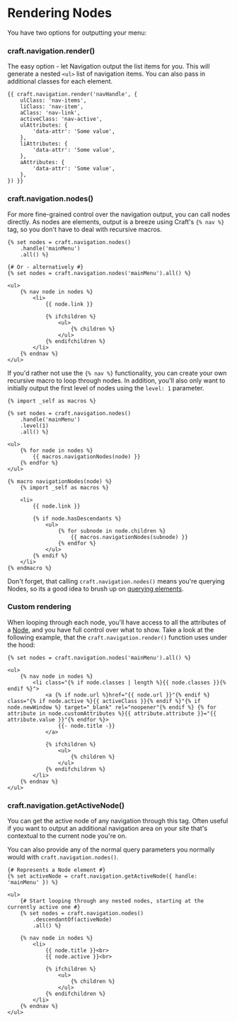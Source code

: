 # Rendering Nodes

You have two options for outputting your menu:

### craft.navigation.render()

The easy option - let Navigation output the list items for you. This will generate a nested `<ul>` list of navigation items. You can also pass in additional classes for each element.

```twig
{{ craft.navigation.render('navHandle', {
    ulClass: 'nav-items',
    liClass: 'nav-item',
    aClass: 'nav-link',
    activeClass: 'nav-active',
    ulAttributes: {
        'data-attr': 'Some value',
    },
    liAttributes: {
        'data-attr': 'Some value',
    },
    aAttributes: {
        'data-attr': 'Some value',
    },
}) }}
```

### craft.navigation.nodes()

For more fine-grained control over the navigation output, you can call nodes directly. As nodes are elements, output is a breeze using Craft's `{% nav %}` tag, so you don't have to deal with recursive macros.

```twig
{% set nodes = craft.navigation.nodes()
    .handle('mainMenu')
    .all() %}

{# Or - alternatively #}
{% set nodes = craft.navigation.nodes('mainMenu').all() %}

<ul>
    {% nav node in nodes %}
        <li>
            {{ node.link }}

            {% ifchildren %}
                <ul>
                    {% children %}
                </ul>
            {% endifchildren %}
        </li>
    {% endnav %}
</ul>
```

If you'd rather not use the `{% nav %}` functionality, you can create your own recursive macro to loop through nodes. In addition, you'll also only want to initially output the first level of nodes using the `level: 1` parameter.

```twig
{% import _self as macros %}

{% set nodes = craft.navigation.nodes()
    .handle('mainMenu')
    .level(1)
    .all() %}

<ul>
    {% for node in nodes %}
        {{ macros.navigationNodes(node) }}
    {% endfor %}
</ul>

{% macro navigationNodes(node) %}
    {% import _self as macros %}

    <li>
        {{ node.link }}

        {% if node.hasDescendants %}
            <ul>
                {% for subnode in node.children %}
                    {{ macros.navigationNodes(subnode) }}
                {% endfor %}
            </ul>
        {% endif %}
    </li>
{% endmacro %}
```

Don't forget, that calling `craft.navigation.nodes()` means you're querying Nodes, so its a good idea to brush up on [querying elements](docs:getting-elements/node-queries).

### Custom rendering

When looping through each node, you'll have access to all the attributes of a [Node](docs:developers/node), and you have full control over what to show. Take a look at the following example, that the `craft.navigation.render()` function uses under the hood:

```twig
{% set nodes = craft.navigation.nodes('mainMenu').all() %}

<ul>
    {% nav node in nodes %}
        <li class="{% if node.classes | length %}{{ node.classes }}{% endif %}">
            <a {% if node.url %}href="{{ node.url }}"{% endif %} class="{% if node.active %}{{ activeClass }}{% endif %}"{% if node.newWindow %} target="_blank" rel="noopener"{% endif %} {% for attribute in node.customAttributes %}{{ attribute.attribute }}="{{ attribute.value }}"{% endfor %}>
                {{- node.title -}}
            </a>

            {% ifchildren %}
                <ul>
                    {% children %}
                </ul>
            {% endifchildren %}
        </li>
    {% endnav %}
</ul>
```

### craft.navigation.getActiveNode()

You can get the active node of any navigation through this tag. Often useful if you want to output an additional navigation area on your site that's contextual to the current node you're on.

You can also provide any of the normal query parameters you normally would with `craft.navigation.nodes()`.

```twig
{# Represents a Node element #}
{% set activeNode = craft.navigation.getActiveNode({ handle: 'mainMenu' }) %}

<ul>
    {# Start looping through any nested nodes, starting at the currently active one #}
    {% set nodes = craft.navigation.nodes()
        .descendantOf(activeNode)
        .all() %}

    {% nav node in nodes %}
        <li>
            {{ node.title }}<br>
            {{ node.active }}<br>

            {% ifchildren %}
                <ul>
                    {% children %}
                </ul>
            {% endifchildren %}
        </li>
    {% endnav %}
</ul>
```
